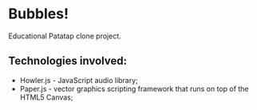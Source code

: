 # Bubbles! 

Educational Patatap clone project.

## Technologies involved:
* Howler.js - JavaScript audio library;
* Paper.js - vector graphics scripting framework that runs on top of the HTML5 Canvas;
